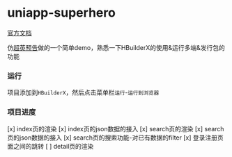 # uniapp-superhero

[官方文档](https://uniapp.dcloud.io/)

仿[超英预告](http://www.imovietrailer.com/#/)做的一个简单demo，熟悉一下HBuilderX的使用&运行多端&发行包的功能


### 运行
项目添加到`HBuilderX`，然后点击菜单栏`运行`-`运行到浏览器`

### 项目进度
[x] index页的渲染
[x] index页的json数据的接入
[x] search页的渲染
[x] search页的json数据的接入
[x] search页的搜索功能-对已有数据的filter
[x] 登录注册页面之间的跳转
[ ] detail页的渲染